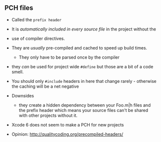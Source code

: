 ## PCH files

* Called the `prefix header`
* It is *automatically included in every source file* in the project without the
* use of compiler directives.
* They are _usually_ pre-compiled and cached to speed up build times.
    * They only have to be parsed once by the compiler
* they _can_ be used for project wide `#define` but those are a bit of a code
  smell.
* You should only `#include` headers in here that change rarely - otherwise the
  caching will be a net negative
* Downsides
    * they create a hidden dependency between your Foo.m|h files and the prefix
      header which means your source files can't be shared with other projects
      without it.
* Xcode 6 does not seem to make a PCH for new projects

* Opinion: http://qualitycoding.org/precompiled-headers/

